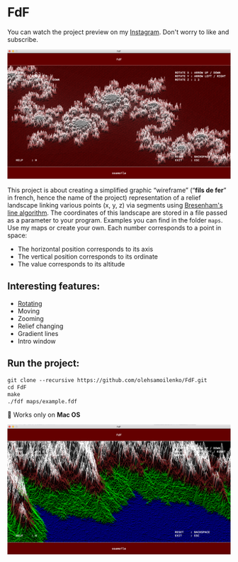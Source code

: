 FdF
=====

You can watch the project preview on my [Instagram](https://www.instagram.com/p/Bl_LoxZAw2B/).
Don't worry to like and subscribe.

![Picture](https://github.com/olehsamoilenko/resources/blob/master/FdF/julia.png)

This project is about creating a simplified graphic “wireframe” (“**fils de fer**” in french,
hence the name of the project) representation of a relief landscape linking various points
(x, y, z) via segments using [Bresenham's line algorithm](https://uk.wikipedia.org/wiki/Алгоритм_Брезенхейма).
The coordinates of this landscape are stored in a file passed as
a parameter to your program. Examples you can find in the folder ```maps```.
Use my maps or create your own.
Each number corresponds to a point in space:
* The horizontal position corresponds to its axis
* The vertical position corresponds to its ordinate
* The value corresponds to its altitude

Interesting features:
-----
* [Rotating](http://grafika.me/node/82)
* Moving
* Zooming
* Relief changing
* Gradient lines
* Intro window

Run the project:
-----
```
git clone --recursive https://github.com/olehsamoilenko/FdF.git
cd FdF
make
./fdf maps/example.fdf
```
:green_apple: Works only on **Mac OS**

![Picture](https://github.com/olehsamoilenko/resources/blob/master/FdF/t1.png)
